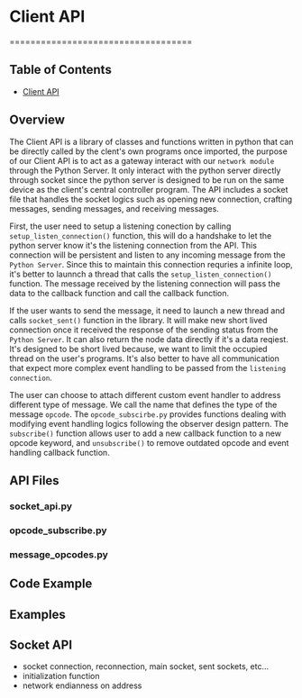# Client API
===================================
## Table of Contents
- [Client API](#client-api)

## Overview

The Client API is a library of classes and functions written in python that can be directly called by the clent's own programs once imported, the purpose of our Client API is to act as a gateway interact with our `network module` through the Python Server. It only interact with the python server directly through socket since the python server is designed to be run on the same device as the client's central controller program. The API includes a socket file that handles the socket logics such as opening new connection, crafting messages, sending messages, and receiving messages. 

First, the user need to setup a listening conection by calling `setup_listen_connection()` function, this will do a handshake to let the python server know it's the listening connection from the API. This connection will be persistent and listen to any incoming message from the `Python Server`. Since this to maintain this connection requries a infinite loop, it's better to launnch a thread that calls the `setup_listen_connection()` function. The message received by the listening connection will pass the data to the callback function and call the callback function.

If the user wants to send the message, it need to launch a new thread and calls `socket_sent()` function in the library. It will make new short lived connection once it received the response  of the sending status from the `Python Server`. It can also return the node data directly if it's a data reqiest. It's designed to be short lived because, we want to limit the occupied thread on the user's programs. It's also better to have all communication that expect more complex event handling to be passed from the `listening connection`. 

The user can choose to attach different custom event handler to address different type of message. We call the name that defines the type of the message `opcode`. The `opcode_subscirbe.py` provides functions dealing with modifying event handling logics following the observer design pattern. The `subscribe()` function allows user to add a new callback function to a new opcode keyword, and `unsubscribe()` to remove outdated opcode and event handling callback function.

## API Files
### socket_api.py

### opcode_subscribe.py

### message_opcodes.py

## Code Example

## Examples

## Socket API
 - socket connection, reconnection, main socket, sent sockets, etc...
 - initialization function
 - network endianness on address
